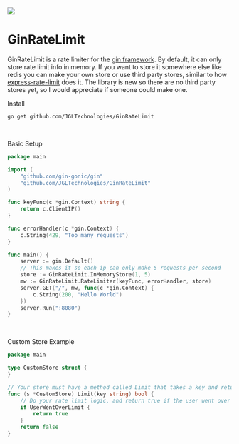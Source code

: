 <a href="https://jgltechnologies.com/discord">
<img src="https://discord.com/api/guilds/844418702430175272/embed.png">
</a>

# GinRateLimit

GinRateLimit is a rate limiter for the <a href="https://github.com/gin-gonic/gin">gin framework</a>. By default, it can
only store rate limit info in memory. If you want to store it somewhere else like redis you can make your own store or
use third party stores, similar to how <a href="https://github.com/nfriedly/express-rate-limit">express-rate-limit</a> does it. The library is new so there are no third party stores yet, so I would appreciate if someone
could make one.

Install

 ```shell
 go get github.com/JGLTechnologies/GinRateLimit
```

<br>

Basic Setup

```go
package main

import (
	"github.com/gin-gonic/gin"
	"github.com/JGLTechnologies/GinRateLimit"
)

func keyFunc(c *gin.Context) string {
	return c.ClientIP()
}

func errorHandler(c *gin.Context) {
	c.String(429, "Too many requests")
}

func main() {
	server := gin.Default()
	// This makes it so each ip can only make 5 requests per second
	store := GinRateLimit.InMemoryStore(1, 5)
	mw := GinRateLimit.RateLimiter(keyFunc, errorHandler, store)
	server.GET("/", mw, func(c *gin.Context) {
		c.String(200, "Hello World")
	})
	server.Run(":8080")
}
```

<br>

Custom Store Example

```go
package main

type CustomStore struct {
}

// Your store must have a method called Limit that takes a key and returns a bool
func (s *CustomStore) Limit(key string) bool {
	// Do your rate limit logic, and return true if the user went over the rate limit, otherwise return false
	if UserWentOverLimit {
		return true
	}
	return false
}
```